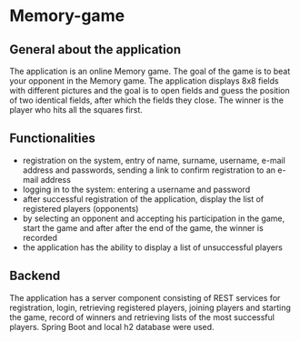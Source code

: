 # Memory-game

## General about the application

The application is an online Memory game.
The goal of the game is to beat your opponent in the Memory game. The application displays 8x8 fields with different
pictures and the goal is to open fields and guess the position of two identical fields, after which the fields
they close. The winner is the player who hits all the squares first.

## Functionalities
- registration on the system, entry of name, surname, username, e-mail address and
passwords, sending a link to confirm registration to an e-mail address
- logging in to the system: entering a username and password
- after successful registration of the application, display the list of registered players (opponents)
- by selecting an opponent and accepting his participation in the game, start the game and after
after the end of the game, the winner is recorded
- the application has the ability to display a list of unsuccessful players

## Backend

The application has a server component consisting of REST services for registration, login,
retrieving registered players, joining players and starting the game, record of winners and retrieving
lists of the most successful players.
Spring Boot and local h2 database were used.
